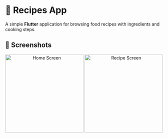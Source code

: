 # 🍲 Recipes App

A simple **Flutter** application for browsing food recipes with ingredients and cooking steps.

## 📸 Screenshots
<p align="center">
  <img src="./Screenshots/image(1).png" alt="Home Screen" width="250"/>
  <img src="./Screenshots/image(2).png" alt="Recipe Screen" width="250"/>
</p>
